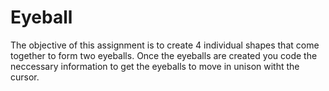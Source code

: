 # Eyeball
The objective of this assignment is to create 4 individual shapes that come together to form two eyeballs. Once the eyeballs are created you code the neccessary information to get the eyeballs to move in unison witht the cursor.
